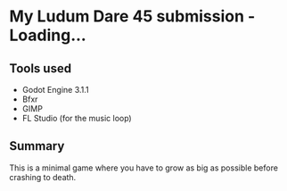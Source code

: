 # My Ludum Dare 45 submission - Loading...

## Tools used

- Godot Engine 3.1.1
- Bfxr
- GIMP
- FL Studio (for the music loop)

## Summary

This is a minimal game where you have to grow as big as possible before crashing to death.
